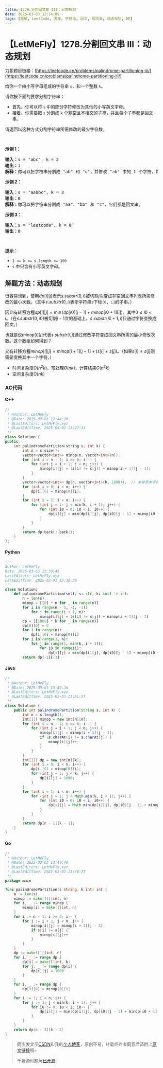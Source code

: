 ```yaml
---
title: 1278.分割回文串 III：动态规划
date: 2025-03-03 13:54:09
tags: [题解, LeetCode, 困难, 字符串, 回文, 回文串, 动态规划, DP]
---
```


# 【LetMeFly】1278.分割回文串 III：动态规划

力扣题目链接：[https://leetcode.cn/problems/palindrome-partitioning-iii/](https://leetcode.cn/problems/palindrome-partitioning-iii/)

<p>给你一个由小写字母组成的字符串&nbsp;<code>s</code>，和一个整数&nbsp;<code>k</code>。</p>

<p>请你按下面的要求分割字符串：</p>

<ul>
	<li>首先，你可以将&nbsp;<code>s</code>&nbsp;中的部分字符修改为其他的小写英文字母。</li>
	<li>接着，你需要把&nbsp;<code>s</code>&nbsp;分割成&nbsp;<code>k</code>&nbsp;个非空且不相交的子串，并且每个子串都是回文串。</li>
</ul>

<p>请返回以这种方式分割字符串所需修改的最少字符数。</p>

<p>&nbsp;</p>

<p><strong>示例 1：</strong></p>

<pre><strong>输入：</strong>s = &quot;abc&quot;, k = 2
<strong>输出：</strong>1
<strong>解释：</strong>你可以把字符串分割成 &quot;ab&quot; 和 &quot;c&quot;，并修改 &quot;ab&quot; 中的 1 个字符，将它变成回文串。
</pre>

<p><strong>示例 2：</strong></p>

<pre><strong>输入：</strong>s = &quot;aabbc&quot;, k = 3
<strong>输出：</strong>0
<strong>解释：</strong>你可以把字符串分割成 &quot;aa&quot;、&quot;bb&quot; 和 &quot;c&quot;，它们都是回文串。</pre>

<p><strong>示例 3：</strong></p>

<pre><strong>输入：</strong>s = &quot;leetcode&quot;, k = 8
<strong>输出：</strong>0
</pre>

<p>&nbsp;</p>

<p><strong>提示：</strong></p>

<ul>
	<li><code>1 &lt;= k &lt;= s.length &lt;= 100</code></li>
	<li><code>s</code>&nbsp;中只含有小写英文字母。</li>
</ul>


    
## 解题方法：动态规划

很容易想到，使用$dp[i][j]$表示$s.substr(0, i)$被切割$j$次变成非空回文串列表所需修改的最小次数。（其中$s.substr(0, i)$表示字符串$s$下标`[0, i]`的子串。）

因此有转移方程$dp[i][j] = \min(dp[i0][j - 1] + minop[i0 + 1][i])$，其中$0 \leq i0 \lt i$。（在$s.substr(0, i0)$被切割$j-1$次的基础上，$s.substr(i0 + 1, i)$只通过字符变换成回文。）

也就是说$minop[i][j]$代表$s.substr(i, j)$通过修改字符变成回文串所需的最小修改次数。这个数组如何得到？

又有转移方程$minop[i][j] = minop[i + 1][j - 1] + (s[i] \neq s[j])$。（如果$s[i]\neq s[j]$则需要变换其中一个字符。）

+ 时间复杂度$O(n^2k)$，预处理$O(nk)$，计算结果$O(n^2k)$
+ 空间复杂度$O(nk)$

### AC代码

#### C++

```cpp
/*
 * @Author: LetMeFly
 * @Date: 2025-03-03 12:44:20
 * @LastEditors: LetMeFly.xyz
 * @LastEditTime: 2025-03-03 13:27:33
 */
class Solution {
public:
    int palindromePartition(string s, int k) {
        int n = s.size();
        vector<vector<int>> minop(n, vector<int>(n));
        for (int i = n - 1; i >= 0; i--) {
            for (int j = i + 1; j < n; j++) {
                minop[i][j] = (s[i] != s[j]) + minop[i + 1][j - 1];
            }
        }
        vector<vector<int>> dp(n, vector<int>(k, 1000));  // 本身原本字符串长度就已经是1了，最多再切k-1次
        for (int i = 0; i < n; i++) {
            dp[i][0] = minop[0][i];
        }
        for (int i = 1; i < n; i++) {
            for (int j = 1; j < min(k, i + 1); j++) {
                for (int i0 = 0; i0 < i; i0++) {
                    dp[i][j] = min(dp[i][j], dp[i0][j - 1] + minop[i0 + 1][i]);
                }
            }
        }
        return dp.back().back();
    }
};
```

#### Python

```python
'''
Author: LetMeFly
Date: 2025-03-03 13:30:41
LastEditors: LetMeFly.xyz
LastEditTime: 2025-03-03 13:36:20
'''
class Solution:
    def palindromePartition(self, s: str, k: int) -> int:
        n = len(s)
        minop = [[0] * n for _ in range(n)]
        for i in range(n - 1, -1, -1):
            for j in range(i + 1, n):
                minop[i][j] = (s[i] != s[j]) + minop[i + 1][j - 1]
        dp = [[1000] * k for _ in range(n)]
        dp[0][0] = 0
        for i in range(n):
            dp[i][0] = minop[0][i]
        for i in range(1, n):
            for j in range(1, min(k, i + 1)):
                for i0 in range(i):
                    dp[i][j] = min(dp[i][j], dp[i0][j - 1] + minop[i0 + 1][i])
        return dp[-1][-1]
```

#### Java

```java
/*
 * @Author: LetMeFly
 * @Date: 2025-03-03 13:45:36
 * @LastEditors: LetMeFly.xyz
 * @LastEditTime: 2025-03-03 13:51:57
 */
class Solution {
    public int palindromePartition(String s, int k) {
        int n = s.length();
        int[][] minop = new int[n][n];
        for (int i = n - 1; i >= 0; i--) {
            for (int j = i + 1; j < n; j++) {
                minop[i][j] = minop[i + 1][j - 1];
                if (s.charAt(i) != s.charAt(j)) {
                    minop[i][j]++;
                }
            }
        }
        int[][] dp = new int[n][k];
        for (int i = 0; i < n; i++) {
            dp[i][0] = minop[0][i];
            for (int j = 1; j < k; j++) {
                dp[i][j] = 1000;
            }
        }
        for (int i = 1; i < n; i++) {
            for (int j = 1; j < Math.min(k, i + 1); j++) {
                for (int i0 = 0; i0 < i; i0++) {
                    dp[i][j] = Math.min(dp[i][j], dp[i0][j - 1] + minop[i0 + 1][i]);
                }
            }
        }
        return dp[n - 1][k - 1];
    }
}
```

#### Go

```go
/*
 * @Author: LetMeFly
 * @Date: 2025-03-03 13:40:46
 * @LastEditors: LetMeFly.xyz
 * @LastEditTime: 2025-03-03 13:48:33
 */
package main

func palindromePartition(s string, k int) int {
    n := len(s)
    minop := make([][]int, n)
    for i, _ := range minop {
        minop[i] = make([]int, n)
    }
    for i := n - 1; i >= 0; i-- {
        for j := i + 1; j < n; j++ {
            minop[i][j] = minop[i + 1][j - 1]
            if s[i] != s[j] {
                minop[i][j]++
            }
        }
    }
    dp := make([][]int, n)
    for i, _ := range dp {
        dp[i] = make([]int, k)
        for j, _ := range dp[i] {
            dp[i][j] = 1000
        }
    }
    for i, _ := range dp {
        dp[i][0] = minop[0][i]
    }
    for i := 1; i < n; i++ {
        for j := 1; j < min(k, i + 1); j++ {
            for i0 := 0; i0 < i; i0++ {
                dp[i][j] = min(dp[i][j], dp[i0][j - 1] + minop[i0 + 1][i])
            }
        }
    }
    return dp[n - 1][k - 1]
}
```

> 同步发文于[CSDN](https://letmefly.blog.csdn.net/article/details/145986494)和我的[个人博客](https://blog.letmefly.xyz/)，原创不易，转载经作者同意后请附上[原文链接](https://blog.letmefly.xyz/2025/03/03/LeetCode%201278.%E5%88%86%E5%89%B2%E5%9B%9E%E6%96%87%E4%B8%B2III/)哦~
>
> 千篇源码题解[已开源](https://github.com/LetMeFly666/LeetCode)
